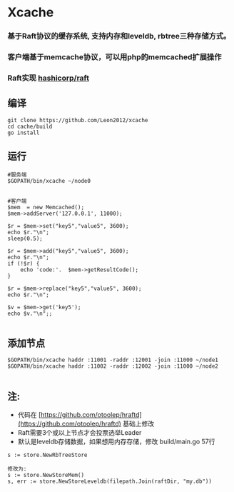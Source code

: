 # Xcache

### 基于Raft协议的缓存系统, 支持内存和leveldb, rbtree三种存储方式。
### 客户端基于memcache协议，可以用php的memcached扩展操作
### Raft实现 [hashicorp/raft](https://github.com/hashicorp/raft)

## 编译
```
git clone https://github.com/Leon2012/xcache
cd cache/build
go install
```

## 运行
```
#服务端
$GOPATH/bin/xcache ~/node0


#客户端
$mem  = new Memcached();
$mem->addServer('127.0.0.1', 11000);

$r = $mem->set("key5","value5", 3600);
echo $r."\n";
sleep(0.5);

$r = $mem->add("key5","value5", 3600);
echo $r."\n";
if (!$r) {
    echo 'code:'.  $mem->getResultCode();
}

$r = $mem->replace("key5","value5", 3600);
echo $r."\n";

$v = $mem->get('key5');
echo $v."\n";;


```

## 添加节点
```
$GOPATH/bin/xcache haddr :11001 -raddr :12001 -join :11000 ~/node1
$GOPATH/bin/xcache haddr :11002 -raddr :12002 -join :11000 ~/node2


```

## 注:

* 代码在 [https://github.com/otoolep/hraftd](https://github.com/otoolep/hraftd) 基础上修改
* Raft需要3个或以上节点才会投票选举Leader
* 默认是leveldb存储数据，如果想用内存存储，修改 build/main.go 57行
```
s := store.NewRbTreeStore

修改为:
s := store.NewStoreMem()
s, err := store.NewStoreLeveldb(filepath.Join(raftDir, "my.db"))

```



